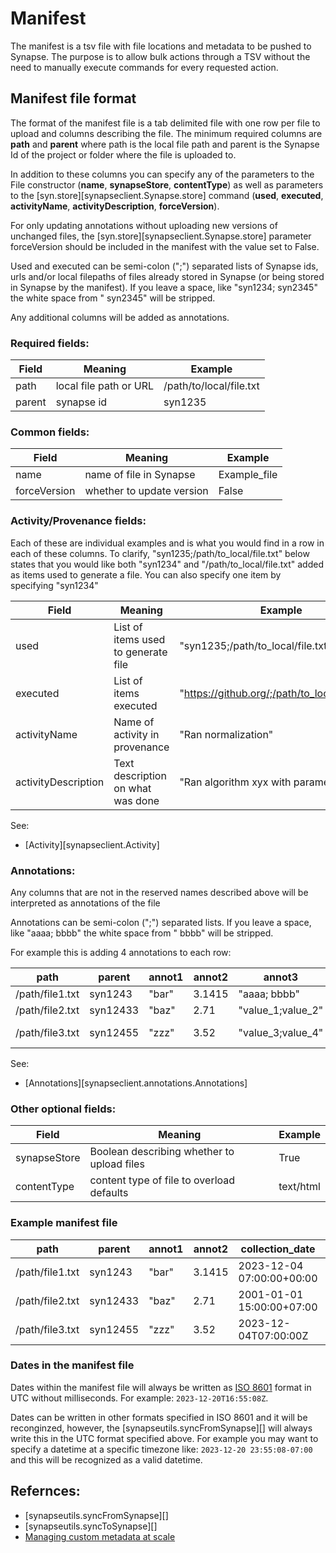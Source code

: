 # Manifest
The manifest is a tsv file with file locations and metadata to be pushed to Synapse. The purpose is to allow bulk actions through a TSV without the need to manually execute commands for every requested action.

## Manifest file format

The format of the manifest file is a tab delimited file with one row per file to upload and columns describing the file. The minimum required columns are **path** and **parent** where path is the local file path and parent is the Synapse Id of the project or folder where the file is uploaded to.

In addition to these columns you can specify any of the parameters to the File constructor (**name**, **synapseStore**, **contentType**) as well as parameters to the [syn.store][synapseclient.Synapse.store] command (**used**, **executed**, **activityName**, **activityDescription**, **forceVersion**).

For only updating annotations without uploading new versions of unchanged files, the [syn.store][synapseclient.Synapse.store] parameter forceVersion should be included in the manifest with the value set to False.

Used and executed can be semi-colon (";") separated lists of Synapse ids, urls and/or local filepaths of files already stored in Synapse (or being stored in Synapse by the manifest). If you leave a space, like "syn1234; syn2345" the white space from " syn2345" will be stripped.

Any additional columns will be added as annotations.

### Required fields:

| Field | Meaning | Example |
| --- | --- | --- |
| path | local file path or URL | /path/to/local/file.txt |
| parent | synapse id | syn1235 |

### Common fields:

| Field | Meaning | Example |
| --- | --- | --- |
| name | name of file in Synapse | Example_file |
| forceVersion | whether to update version | False |

### Activity/Provenance fields:

Each of these are individual examples and is what you would find in a row in each of these columns. To clarify, "syn1235;/path/to_local/file.txt" below states that you would like both "syn1234" and "/path/to_local/file.txt" added as items used to generate a file. You can also specify one item by specifying "syn1234"

| Field | Meaning | Example |
| --- | --- | --- |
| used | List of items used to generate file | "syn1235;/path/to_local/file.txt" |
| executed | List of items executed | "https://github.org/;/path/to_local/code.py" |
| activityName | Name of activity in provenance | "Ran normalization" |
| activityDescription | Text description on what was done | "Ran algorithm xyx with parameters..." |

See:

- [Activity][synapseclient.Activity]

### Annotations:

Any columns that are not in the reserved names described above will be interpreted as annotations of the file

Annotations can be semi-colon (";") separated lists. If you leave a space, like "aaaa; bbbb" the white space from " bbbb" will be stripped.

For example this is adding 4 annotations to each row:

| path | parent | annot1 | annot2 | annot3 | annot4 |
| --- | --- | --- | --- | --- | --- |
| /path/file1.txt | syn1243 | "bar" | 3.1415 | "aaaa; bbbb" | 14;27;30 |
| /path/file2.txt | syn12433 | "baz" | 2.71 | "value_1;value_2" | 1;2;3 |
| /path/file3.txt | syn12455 | "zzz" | 3.52 | "value_3;value_4" | 42; 56; 77 |

See:

- [Annotations][synapseclient.annotations.Annotations]

### Other optional fields:

| Field | Meaning | Example |
| --- | --- | --- |
| synapseStore | Boolean describing whether to upload files | True |
| contentType | content type of file to overload defaults | text/html |

### Example manifest file

| path | parent | annot1 | annot2 | collection_date | used | executed |
| --- | --- | --- | --- | --- | --- | --- |
| /path/file1.txt | syn1243 | "bar" | 3.1415 | 2023-12-04 07:00:00+00:00 | "syn124;/path/file2.txt" | "https://github.org/foo/bar" |
| /path/file2.txt | syn12433 | "baz" | 2.71 | 2001-01-01 15:00:00+07:00 | "" | "https://github.org/foo/baz" |
| /path/file3.txt | syn12455 | "zzz" | 3.52 | 2023-12-04T07:00:00Z | "" | "https://github.org/foo/zzz" |

### Dates in the manifest file
Dates within the manifest file will always be written as [ISO 8601](https://en.wikipedia.org/wiki/ISO_8601) format in UTC without milliseconds. For example: `2023-12-20T16:55:08Z`.

Dates can be written in other formats specified in ISO 8601 and it will be reconginzed, however, the [synapseutils.syncFromSynapse][] will always write this in the UTC format specified above. For example you may want to specify a datetime at a specific timezone like: `2023-12-20 23:55:08-07:00` and this will be recognized as a valid datetime.


## Refernces:

- [synapseutils.syncFromSynapse][]
- [synapseutils.syncToSynapse][]
- [Managing custom metadata at scale](https://help.synapse.org/docs/Managing-Custom-Metadata-at-Scale.2004254976.html#ManagingCustomMetadataatScale-BatchUploadFileswithAnnotations)
